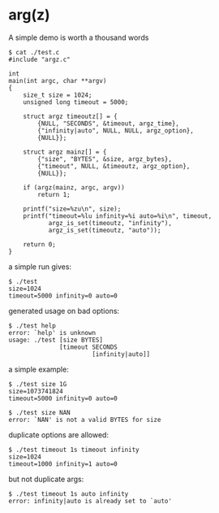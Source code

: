 # arg(z)

A simple demo is worth a thousand words


```
$ cat ./test.c
#include "argz.c"

int
main(int argc, char **argv)
{
    size_t size = 1024;
    unsigned long timeout = 5000;

    struct argz timeoutz[] = {
        {NULL, "SECONDS", &timeout, argz_time},
        {"infinity|auto", NULL, NULL, argz_option},
        {NULL}};

    struct argz mainz[] = {
        {"size", "BYTES", &size, argz_bytes},
        {"timeout", NULL, &timeoutz, argz_option},
        {NULL}};

    if (argz(mainz, argc, argv))
        return 1;

    printf("size=%zu\n", size);
    printf("timeout=%lu infinity=%i auto=%i\n", timeout,
           argz_is_set(timeoutz, "infinity"),
           argz_is_set(timeoutz, "auto"));

    return 0;
}
```

a simple run gives:
```
$ ./test
size=1024
timeout=5000 infinity=0 auto=0
```

generated usage on bad options:
```
$ ./test help
error: `help' is unknown
usage: ./test [size BYTES]
              [timeout SECONDS
                       [infinity|auto]]
```

a simple example:
```
$ ./test size 1G
size=1073741824
timeout=5000 infinity=0 auto=0
```
```
$ ./test size NAN
error: `NAN' is not a valid BYTES for size
```

duplicate options are allowed:
```
$ ./test timeout 1s timeout infinity
size=1024
timeout=1000 infinity=1 auto=0
```

but not duplicate args:
```
$ ./test timeout 1s auto infinity
error: infinity|auto is already set to `auto'
```
